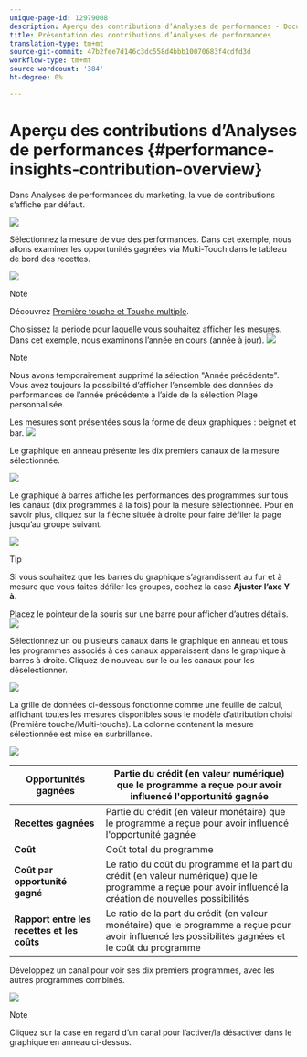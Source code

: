```yaml
---
unique-page-id: 12979008
description: Aperçu des contributions d’Analyses de performances - Documents marketing - Documentation du produit
title: Présentation des contributions d’Analyses de performances
translation-type: tm+mt
source-git-commit: 47b2fee7d146c3dc558d4bbb10070683f4cdfd3d
workflow-type: tm+mt
source-wordcount: '384'
ht-degree: 0%

---
```



# Aperçu des contributions d’Analyses de performances {#performance-insights-contribution-overview}

Dans Analyses de performances du marketing, la vue de contributions s’affiche par défaut.

![](assets/one-1.png)

Sélectionnez la mesure de vue des performances. Dans cet exemple, nous allons examiner les opportunités gagnées via Multi-Touch dans le tableau de bord des recettes.

![](assets/2.png)

>[!NOTE]
>
>Découvrez [Première touche et Touche multiple](http://docs.marketo.com/display/DOCS/Understanding+Attribution).

Choisissez la période pour laquelle vous souhaitez afficher les mesures. Dans cet exemple, nous examinons l’année en cours (année à jour).   ![](assets/3-1.png)

>[!NOTE]
>
>Nous avons temporairement supprimé la sélection &quot;Année précédente&quot;. Vous avez toujours la possibilité d’afficher l’ensemble des données de performances de l’année précédente à l’aide de la sélection Plage personnalisée.

Les mesures sont présentées sous la forme de deux graphiques : beignet et bar.   ![](assets/four.png)

Le graphique en anneau présente les dix premiers canaux de la mesure sélectionnée.

![](assets/5-1.png)

Le graphique à barres affiche les performances des programmes sur tous les canaux (dix programmes à la fois) pour la mesure sélectionnée. Pour en savoir plus, cliquez sur la flèche située à droite pour faire défiler la page jusqu’au groupe suivant.

![](assets/six.png)

>[!TIP]
>
>Si vous souhaitez que les barres du graphique s’agrandissent au fur et à mesure que vous faites défiler les groupes, cochez la case **Ajuster l’axe Y à**.

Placez le pointeur de la souris sur une barre pour afficher d’autres détails.   ![](assets/seven.png)

Sélectionnez un ou plusieurs canaux dans le graphique en anneau et tous les programmes associés à ces canaux apparaissent dans le graphique à barres à droite. Cliquez de nouveau sur le ou les canaux pour les désélectionner.

![](assets/eight.png)

La grille de données ci-dessous fonctionne comme une feuille de calcul, affichant toutes les mesures disponibles sous le modèle d’attribution choisi (Première touche/Multi-touche). La colonne contenant la mesure sélectionnée est mise en surbrillance.

![](assets/9.png)

| **Opportunités gagnées** | Partie du crédit (en valeur numérique) que le programme a reçue pour avoir influencé l&#39;opportunité gagnée |
|---|---|
| **Recettes gagnées** | Partie du crédit (en valeur monétaire) que le programme a reçue pour avoir influencé l&#39;opportunité gagnée |
| **Coût** | Coût total du programme |
| **Coût par opportunité gagné** | Le ratio du coût du programme et la part du crédit (en valeur numérique) que le programme a reçue pour avoir influencé la création de nouvelles possibilités |
| **Rapport entre les recettes et les coûts** | Le ratio de la part du crédit (en valeur monétaire) que le programme a reçue pour avoir influencé les possibilités gagnées et le coût du programme |

Développez un canal pour voir ses dix premiers programmes, avec les autres programmes combinés.

![](assets/10.png)

>[!NOTE]
>
>Cliquez sur la case en regard d’un canal pour l’activer/la désactiver dans le graphique en anneau ci-dessus.

